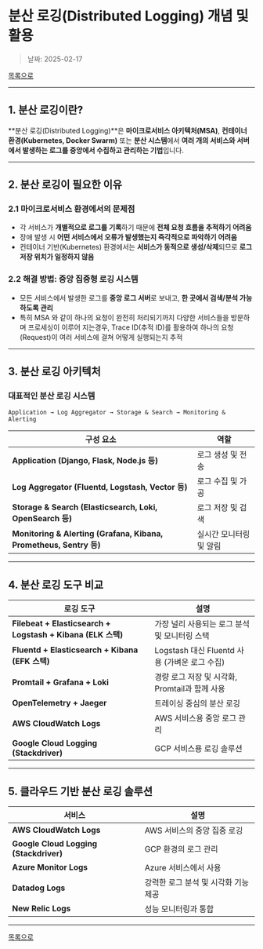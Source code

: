# **분산 로깅(Distributed Logging) 개념 및 활용**

> 날짜: 2025-02-17

[목록으로](https://shiwoo-park.github.io/blog)

---

## **1. 분산 로깅이란?**

**분산 로깅(Distributed Logging)**은 **마이크로서비스 아키텍처(MSA)**, **컨테이너 환경(Kubernetes, Docker Swarm)** 또는 **분산 시스템**에서 **여러 개의 서비스와 서버에서 발생하는 로그를 중앙에서 수집하고 관리하는 기법**입니다.

---

## **2. 분산 로깅이 필요한 이유**

### 2.1 마이크로서비스 환경에서의 문제점
- 각 서비스가 **개별적으로 로그를 기록**하기 때문에 **전체 요청 흐름을 추적하기 어려움**
- 장애 발생 시 **어떤 서비스에서 오류가 발생했는지 즉각적으로 파악하기 어려움**
- 컨테이너 기반(Kubernetes) 환경에서는 **서비스가 동적으로 생성/삭제**되므로 **로그 저장 위치가 일정하지 않음**

### 2.2 해결 방법: 중앙 집중형 로깅 시스템
- 모든 서비스에서 발생한 로그를 **중앙 로그 서버**로 보내고, **한 곳에서 검색/분석 가능하도록 관리**
- 특히 MSA 와 같이 하나의 요청이 완전히 처리되기까지 다양한 서비스들을 방문하며 프로세싱이 이루어 지는경우, Trace ID(추적 ID)를 활용하여 하나의 요청(Request)이 여러 서비스에 걸쳐 어떻게 실행되는지 추적

---

## **3. 분산 로깅 아키텍처**

### **대표적인 분산 로깅 시스템**

`Application → Log Aggregator → Storage & Search → Monitoring & Alerting`

| 구성 요소 | 역할 |
|----------|------|
| **Application (Django, Flask, Node.js 등)** | 로그 생성 및 전송 |
| **Log Aggregator (Fluentd, Logstash, Vector 등)** | 로그 수집 및 가공 |
| **Storage & Search (Elasticsearch, Loki, OpenSearch 등)** | 로그 저장 및 검색 |
| **Monitoring & Alerting (Grafana, Kibana, Prometheus, Sentry 등)** | 실시간 모니터링 및 알림 |

---

## **4. 분산 로깅 도구 비교**

| 로깅 도구 | 설명 |
|----------|------|
| **Filebeat + Elasticsearch + Logstash + Kibana (ELK 스택)** | 가장 널리 사용되는 로그 분석 및 모니터링 스택 |
| **Fluentd + Elasticsearch + Kibana (EFK 스택)** | Logstash 대신 Fluentd 사용 (가벼운 로그 수집) |
| **Promtail + Grafana + Loki** | 경량 로그 저장 및 시각화, Promtail과 함께 사용 |
| **OpenTelemetry + Jaeger** | 트레이싱 중심의 분산 로깅 |
| **AWS CloudWatch Logs** | AWS 서비스용 중앙 로그 관리 |
| **Google Cloud Logging (Stackdriver)** | GCP 서비스용 로깅 솔루션 |

---

## **5. 클라우드 기반 분산 로깅 솔루션**

| 서비스 | 설명 |
|--------|------|
| **AWS CloudWatch Logs** | AWS 서비스의 중앙 집중 로깅 |
| **Google Cloud Logging (Stackdriver)** | GCP 환경의 로그 관리 |
| **Azure Monitor Logs** | Azure 서비스에서 사용 |
| **Datadog Logs** | 강력한 로그 분석 및 시각화 기능 제공 |
| **New Relic Logs** | 성능 모니터링과 통합 |

---

[목록으로](https://shiwoo-park.github.io/blog)
